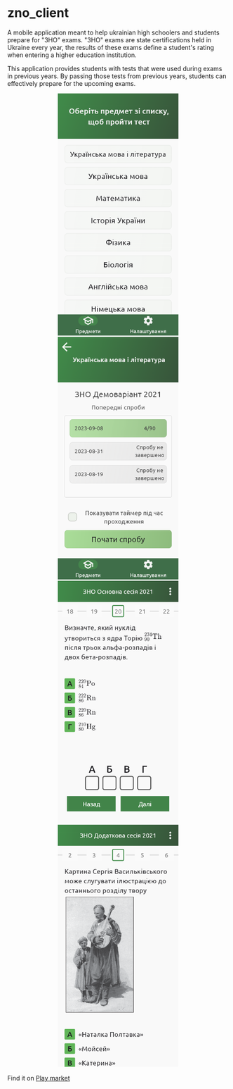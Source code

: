 # zno_client

A mobile application meant to help ukrainian high schoolers and students prepare for "ЗНО" exams.
"ЗНО" exams are state certifications held in Ukraine every year, 
the results of these exams define a student's rating when entering a higher education institution.

This application provides students with tests that were used during exams in previous years.
By passing those tests from previous years, students can effectively prepare for the upcoming exams. 

<div style="text-align:center" markdown="1">
    <img width="275px" height="550.55px" src="repo_assets/main_screen.png" />
    <img width="275px" height="550.55px" src="repo_assets/session_screen.png" />
    <img width="275px" height="550.55px" src="repo_assets/testing_screen1.png" />
    <img width="275px" height="550.55px" src="repo_assets/testing_screen2.png" />
</div>

Find it on [Play market](https://play.google.com/store/apps/details?id=com.velvit.zno_client)
